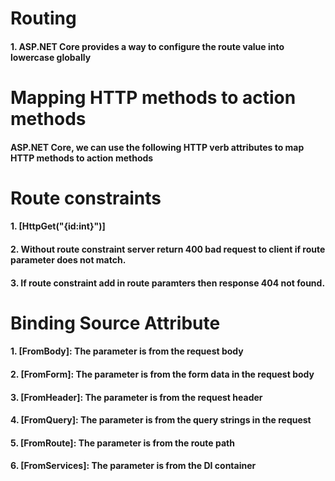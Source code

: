 # Routing
#### 1. ASP.NET Core provides a way to configure the route value into lowercase globally

# Mapping HTTP methods to action methods
####  ASP.NET Core, we can use the following HTTP verb attributes to map HTTP methods to action methods

# Route constraints
#### 1. [HttpGet("{id:int}")]
#### 2. Without route constraint server return 400 bad request to client if route parameter does not match.
#### 3. If route constraint add in route paramters then response 404 not found.

# Binding Source Attribute
#### 1. [FromBody]: The parameter is from the request body
#### 2. [FromForm]: The parameter is from the form data in the request body
#### 3. [FromHeader]: The parameter is from the request header
#### 4. [FromQuery]: The parameter is from the query strings in the request
#### 5. [FromRoute]: The parameter is from the route path
#### 6. [FromServices]: The parameter is from the DI container
